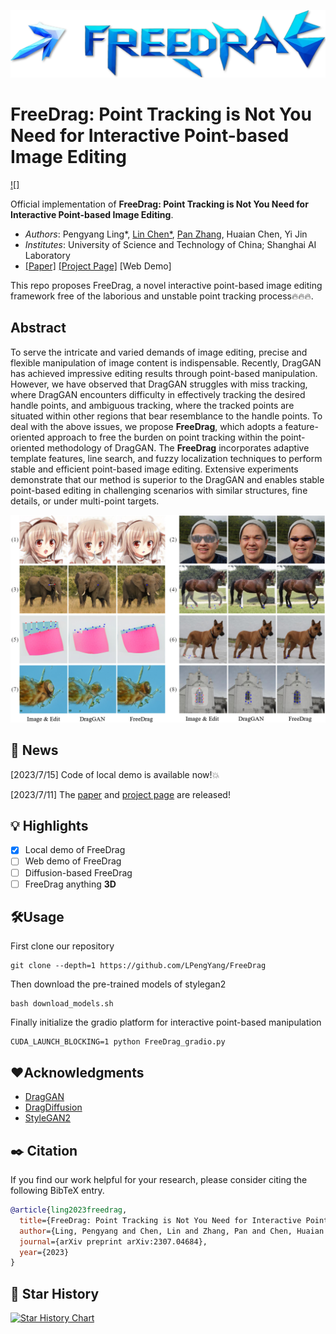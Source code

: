 <p align="center">
  <img src="./resources/logo2.png">
</p>

# FreeDrag: Point Tracking is Not You Need for Interactive Point-based Image Editing
[![]](https://user-images.githubusercontent.com/58554846/253733958-c97629a0-5928-476b-99f2-79d5f92762e7.mp4)

Official implementation of **FreeDrag: Point Tracking is Not You Need for Interactive Point-based Image Editing**.
- *Authors*: Pengyang Ling*, [Lin Chen*](https://lin-chen.site), [Pan Zhang](https://panzhang0212.github.io/), Huaian Chen, Yi Jin
- *Institutes*: University of Science and Technology of China; Shanghai AI Laboratory
- [[Paper]](https://arxiv.org/abs/2307.04684) [[Project Page]](https://lin-chen.site/projects/freedrag) [Web Demo]

This repo proposes FreeDrag, a novel interactive point-based image editing framework free of the laborious and unstable point tracking process🔥🔥🔥.

## Abstract
To serve the intricate and varied demands of image editing, precise and flexible manipulation of image content is indispensable. Recently, DragGAN has achieved impressive editing results through point-based manipulation. 
However, we have observed that DragGAN struggles with miss tracking, where DragGAN encounters difficulty in effectively tracking the desired handle points, and ambiguous tracking, where the tracked points are situated within other regions that bear resemblance to the handle points. To deal with the above issues, we propose **FreeDrag**, which adopts a feature-oriented approach to free the burden on point tracking within the point-oriented methodology of DragGAN. The **FreeDrag** incorporates adaptive template features, line search, and fuzzy localization techniques to perform stable and efficient point-based image editing. Extensive experiments demonstrate that our method is superior to the DragGAN and enables stable point-based editing in challenging scenarios with similar structures, fine details, or under multi-point targets. 
<p align="center">
  <img src="./resources/fig1.png">
</p>

## 📜 News
[2023/7/15] Code of local demo is available now!💥

[2023/7/11] The [paper](https://arxiv.org/abs/2307.04684) and [project page](https://lin-chen.site/projects/freedrag) are released!

## 💡 Highlights
- [x] Local demo of FreeDrag
- [ ] Web demo of FreeDrag
- [ ] Diffusion-based FreeDrag
- [ ] FreeDrag anything **3D**

## 🛠️Usage

First clone our repository
```
git clone --depth=1 https://github.com/LPengYang/FreeDrag
```

Then download the pre-trained models of stylegan2
```
bash download_models.sh
```
Finally initialize the gradio platform for interactive point-based manipulation

```
CUDA_LAUNCH_BLOCKING=1 python FreeDrag_gradio.py
```

## ❤️Acknowledgments
- [DragGAN](https://github.com/XingangPan/DragGAN/)
- [DragDiffusion](https://yujun-shi.github.io/projects/dragdiffusion.html)
- [StyleGAN2](https://github.com/NVlabs/stylegan2-ada-pytorch)

## ✒️ Citation
If you find our work helpful for your research, please consider citing the following BibTeX entry.
```bibtex
@article{ling2023freedrag,
  title={FreeDrag: Point Tracking is Not You Need for Interactive Point-based Image Editing},
  author={Ling, Pengyang and Chen, Lin and Zhang, Pan and Chen, Huaian and Jin, Yi},
  journal={arXiv preprint arXiv:2307.04684},
  year={2023}
}
```

## 🌟 Star History
[![Star History Chart](https://api.star-history.com/svg?repos=LPengYang/FreeDrag&type=Date)](https://star-history.com/#LPengYang/FreeDrag&Date)
